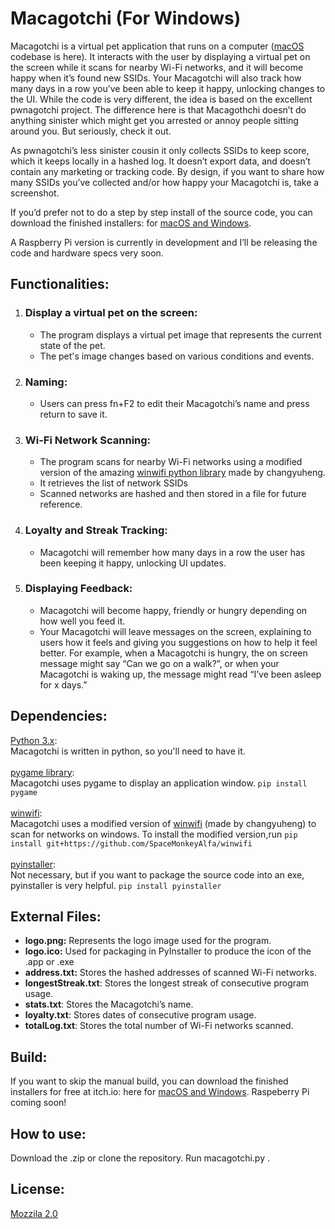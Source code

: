 # Macagotchi  (For Windows)

Macagotchi is a virtual pet application that runs on a computer ([macOS](https://github.com/SpaceMonkeyAlfa/macagotchi-macos) codebase is here). It interacts with the user by displaying a virtual pet on the screen while it scans for nearby Wi-Fi networks, and it will become happy when it’s found new SSIDs. Your Macagotchi will also track how many days in a row you’ve been able to keep it happy, unlocking changes to the UI. While the code is very different, the idea is based on the excellent pwnagotchi project. The difference here is that Macagothchi doesn’t do anything sinister which might get you arrested or annoy people sitting around you. But seriously, check it out.

As pwnagotchi’s less sinister cousin it only collects SSIDs to keep score, which it keeps locally in a hashed log. It doesn’t export data, and doesn’t contain any marketing or tracking code. By design, if you want to share how many SSIDs you’ve collected and/or how happy your Macagotchi is, take a screenshot.

If you’d prefer not to do a step by step install of the source code, you can download the finished installers: for [macOS and Windows](macagotchi.com).

A Raspberry Pi version is currently in development and I’ll be releasing the code and hardware specs very soon.


## Functionalities:
1. ### Display a virtual pet on the screen:
   - The program displays a virtual pet image that represents the current state of the pet.
   - The pet's image changes based on various conditions and events.

2. ### Naming:
   - Users can press fn+F2 to edit their Macagotchi’s name and press return to save it.

3. ### Wi-Fi Network Scanning:
   - The program scans for nearby Wi-Fi networks using a modified version of the amazing [winwifi python library](https://github.com/changyuheng/winwifi) made by changyuheng.
   - It retrieves the list of network SSIDs 
   - Scanned networks are hashed and then stored in a file for future reference.

4. ### Loyalty and Streak Tracking:
   - Macagotchi will remember how many days in a row the user has been keeping it happy, unlocking UI updates.

5. ### Displaying Feedback:
   - Macagotchi will become happy, friendly or hungry depending on how well you feed it.
   - Your Macagotchi will leave messages on the screen, explaining to users how it feels and giving you suggestions on how to help it feel better. For example, when a Macagotchi is hungry, the on screen message might say “Can we go on a walk?”, or when your Macagotchi is waking up, the message might read “I’ve been asleep for x days.”


## Dependencies:
[Python 3.x](https://www.python.org/):<br>
 Macagotchi is written in python, so you'll need to have it.<br><br>
[pygame library](https://www.pygame.org/news):<br>
 Macagotchi uses pygame to display an application window. `pip install pygame`<br><br>
[winwifi](https://github.com/changyuheng/winwifi):<br>
Macagotchi uses a modified version of [winwifi](https://github.com/changyuheng/winwifi) (made by changyuheng) to scan for networks on windows. To install the modified version,run `pip install git+https://github.com/SpaceMonkeyAlfa/winwifi`<br><br>
[pyinstaller](https://pyinstaller.org/en/stable/):<br>
 Not necessary, but if you want to package the source code into an exe, pyinstaller is very helpful. `pip install pyinstaller`


## External Files:
- **logo.png:** Represents the logo image used for the program.
- **logo.ico:** Used for packaging in PyInstaller to produce the icon of the .app or .exe
- **address.txt:** Stores the hashed addresses of scanned Wi-Fi networks.
- **longestStreak.txt**: Stores the longest streak of consecutive program usage.
- **stats.txt**: Stores the Macagotchi’s name.
- **loyalty.txt**: Stores dates of consecutive program usage.
- **totalLog.txt**: Stores the total number of Wi-Fi networks scanned.


## Build:
If you want to skip the manual build, you can download the finished installers for free at itch.io: here for [macOS and Windows](macagotchi.com).  Raspeberry Pi coming soon!

## How to use:
Download the .zip or clone the repository. Run macagotchi.py .

## License:
[Mozzila 2.0](https://github.com/SpaceMonkeyAlfa/macagotchi-macos/blob/main/LICENSE)

